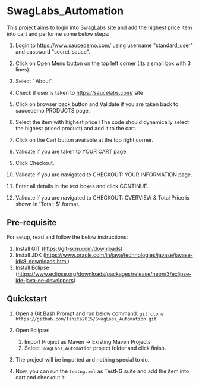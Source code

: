 # SwagLabs_Automation

This project aims to login into SwagLabs site and add the highest price item into cart and performe some below steps:

1. Login to https://www.saucedemo.com/ using username "standard_user" and password "secret_sauce".

2. Click on Open Menu button on the top left corner (Its a small box with 3 lines).

3. Select ' About'.

4. Check if user is taken to https://saucelabs.com/ site

5. Click on browser back button and Validate if you are taken back to saucedemo PRODUCTS page.

6. Select the item with highest price (The code should dynamically select the highest priced product) and add it to the cart.

7. Click on the Cart button available at the top right corner.

8. Validate if you are taken to YOUR CART page.

9. Click Checkout.

10. Validate if you are navigated to CHECKOUT: YOUR INFORMATION page.

11. Enter all details in the text boxes and click CONTINUE.

12. Validate if you are navigated to CHECKOUT: OVERVIEW & Total Price is shown in 'Total: $' format.

## Pre-requisite

For setup, read and follow the below instructions:

1. Install GIT (https://git-scm.com/downloads)
2. Install JDK (https://www.oracle.com/in/java/technologies/javase/javase-jdk8-downloads.html)
3. Install Eclipse (https://www.eclipse.org/downloads/packages/release/neon/3/eclipse-ide-java-ee-developers)
	
## Quickstart

1. Open a Git Bash Prompt and run below command:
   `git clone https://github.com/Ishita2015/SwagLabs_Automation.git`

2. Open Eclipse:
	1. Import Project as Maven -> Existing Maven Projects
	2. Select `SwagLabs_Automation` project folder and click finish.

3. The project will be imported and nothing special to do.

4. Now, you can run the `testng.xml` as TestNG suite and add the item into cart and checkout it.
